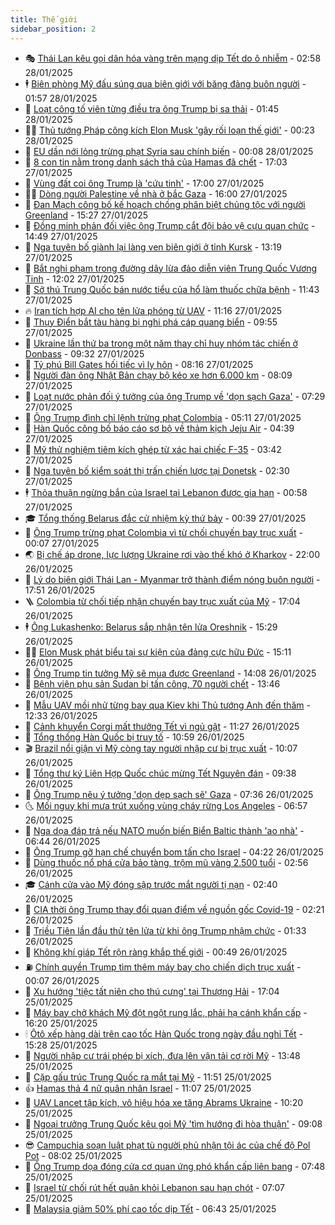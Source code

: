 ```yaml
---
title: Thế giới
sidebar_position: 2
---
```


<!-- vnexpress-the-gioi:START -->
- 🎭 [Thái Lan kêu gọi dân hóa vàng trên mạng dịp Tết do ô nhiễm](https://vnexpress.net/thai-lan-keu-goi-dan-hoa-vang-tren-mang-dip-tet-do-o-nhiem-4843933.html) - 02:58 28/01/2025
- 🕴 [Biên phòng Mỹ đấu súng qua biên giới với băng đảng buôn người](https://vnexpress.net/bien-phong-my-dau-sung-qua-bien-gioi-voi-bang-dang-buon-nguoi-4843920.html) - 01:57 28/01/2025
- 🤭 [Loạt công tố viên từng điều tra ông Trump bị sa thải](https://vnexpress.net/loat-cong-to-vien-tung-dieu-tra-ong-trump-bi-sa-thai-4843917.html) - 01:45 28/01/2025
- 🧑‍💻 [Thủ tướng Pháp công kích Elon Musk &#39;gây rối loạn thế giới&#39;](https://vnexpress.net/thu-tuong-phap-cong-kich-elon-musk-gay-roi-loan-the-gioi-4843916.html) - 00:23 28/01/2025
- 🦏 [EU dần nới lỏng trừng phạt Syria sau chính biến](https://vnexpress.net/eu-dan-noi-long-trung-phat-syria-sau-chinh-bien-4843912.html) - 00:08 28/01/2025
- 🦒 [8 con tin nằm trong danh sách thả của Hamas đã chết](https://vnexpress.net/8-con-tin-nam-trong-danh-sach-tha-cua-hamas-da-chet-4843882.html) - 17:03 27/01/2025
- 🌈 [Vùng đất coi ông Trump là &#39;cứu tinh&#39;](https://vnexpress.net/vung-dat-coi-ong-trump-la-cuu-tinh-4840005.html) - 17:00 27/01/2025
- 🧑‍🏫 [Dòng người Palestine về nhà ở bắc Gaza](https://vnexpress.net/dong-nguoi-palestine-ve-nha-o-bac-gaza-4843867.html) - 16:00 27/01/2025
- 🐲 [Đan Mạch công bố kế hoạch chống phân biệt chủng tộc với người Greenland](https://vnexpress.net/dan-mach-cong-bo-ke-hoach-chong-phan-biet-chung-toc-voi-nguoi-greenland-4843857.html) - 15:27 27/01/2025
- 🦒 [Đồng minh phản đối việc ông Trump cắt đội bảo vệ cựu quan chức](https://vnexpress.net/dong-minh-phan-doi-viec-ong-trump-cat-doi-bao-ve-cuu-quan-chuc-4843848.html) - 14:49 27/01/2025
- 🐻 [Nga tuyên bố giành lại làng ven biên giới ở tỉnh Kursk](https://vnexpress.net/nga-tuyen-bo-gianh-lai-lang-ven-bien-gioi-o-tinh-kursk-4843849.html) - 13:19 27/01/2025
- 🚀 [Bắt nghi phạm trong đường dây lừa đảo diễn viên Trung Quốc Vương Tinh](https://vnexpress.net/bat-nghi-pham-trong-duong-day-lua-dao-dien-vien-trung-quoc-vuong-tinh-4843843.html) - 12:02 27/01/2025
- 🥰 [Sở thú Trung Quốc bán nước tiểu của hổ làm thuốc chữa bệnh](https://vnexpress.net/so-thu-trung-quoc-ban-nuoc-tieu-cua-ho-lam-thuoc-chua-benh-4843842.html) - 11:43 27/01/2025
- 🔥 [Iran tích hợp AI cho tên lửa phóng từ UAV](https://vnexpress.net/iran-tich-hop-ai-cho-ten-lua-phong-tu-uav-4843821.html) - 11:16 27/01/2025
- 🥳 [Thụy Điển bắt tàu hàng bị nghi phá cáp quang biển](https://vnexpress.net/thuy-dien-bat-tau-hang-bi-nghi-pha-cap-quang-bien-4843815.html) - 09:55 27/01/2025
- 💼 [Ukraine lần thứ ba trong một năm thay chỉ huy nhóm tác chiến ở Donbass](https://vnexpress.net/ukraine-lan-thu-ba-trong-mot-nam-thay-chi-huy-nhom-tac-chien-o-donbass-4843810.html) - 09:32 27/01/2025
- 🤡 [Tỷ phú Bill Gates hối tiếc vì ly hôn](https://vnexpress.net/ty-phu-bill-gates-hoi-tiec-vi-ly-hon-4843777.html) - 08:16 27/01/2025
- 🌁 [Người đàn ông Nhật Bản chạy bộ kéo xe hơn 6.000 km](https://vnexpress.net/nguoi-dan-ong-nhat-ban-chay-bo-keo-xe-hon-6-000-km-4843775.html) - 08:09 27/01/2025
- 🤩 [Loạt nước phản đối ý tưởng của ông Trump về &#39;dọn sạch Gaza&#39;](https://vnexpress.net/loat-nuoc-phan-doi-y-tuong-cua-ong-trump-ve-don-sach-gaza-4843751.html) - 07:29 27/01/2025
- 🎉 [Ông Trump đình chỉ lệnh trừng phạt Colombia](https://vnexpress.net/ong-trump-dinh-chi-lenh-trung-phat-colombia-4843745.html) - 05:11 27/01/2025
- 🎉 [Hàn Quốc công bố báo cáo sơ bộ về thảm kịch Jeju Air](https://vnexpress.net/han-quoc-cong-bo-bao-cao-so-bo-ve-tham-kich-jeju-air-4843712.html) - 04:39 27/01/2025
- 🌁 [Mỹ thử nghiệm tiêm kích ghép từ xác hai chiếc F-35](https://vnexpress.net/my-thu-nghiem-tiem-kich-ghep-tu-xac-hai-chiec-f-35-4843713.html) - 03:42 27/01/2025
- 🌊 [Nga tuyên bố kiểm soát thị trấn chiến lược tại Donetsk](https://vnexpress.net/nga-tuyen-bo-kiem-soat-thi-tran-chien-luoc-tai-donetsk-4843708.html) - 02:30 27/01/2025
- 🕴 [Thỏa thuận ngừng bắn của Israel tại Lebanon được gia hạn](https://vnexpress.net/thoa-thuan-ngung-ban-cua-israel-tai-lebanon-duoc-gia-han-4843700.html) - 00:58 27/01/2025
- 🎓 [Tổng thống Belarus đắc cử nhiệm kỳ thứ bảy](https://vnexpress.net/tong-thong-belarus-dac-cu-nhiem-ky-thu-bay-4843703.html) - 00:39 27/01/2025
- 🦩 [Ông Trump trừng phạt Colombia vì từ chối chuyến bay trục xuất](https://vnexpress.net/ong-trump-trung-phat-colombia-vi-tu-choi-chuyen-bay-truc-xuat-4843698.html) - 00:07 27/01/2025
- 🌏 [Bị chế áp drone, lực lượng Ukraine rơi vào thế khó ở Kharkov](https://vnexpress.net/bi-che-ap-drone-luc-luong-ukraine-roi-vao-the-kho-o-kharkov-4841844.html) - 22:00 26/01/2025
- 🌋 [Lý do biên giới Thái Lan - Myanmar trở thành điểm nóng buôn người](https://vnexpress.net/ly-do-bien-gioi-thai-lan-myanmar-tro-thanh-diem-nong-buon-nguoi-vnepre-4843634.html) - 17:51 26/01/2025
- 🪜 [Colombia từ chối tiếp nhận chuyến bay trục xuất của Mỹ](https://vnexpress.net/colombia-tu-choi-tiep-nhan-chuyen-bay-truc-xuat-cua-my-4843666.html) - 17:04 26/01/2025
- 🕴 [Ông Lukashenko: Belarus sắp nhận tên lửa Oreshnik](https://vnexpress.net/ong-lukashenko-belarus-sap-nhan-ten-lua-oreshnik-4843648.html) - 15:29 26/01/2025
- 🧑‍🏫 [Elon Musk phát biểu tại sự kiện của đảng cực hữu Đức](https://vnexpress.net/elon-musk-phat-bieu-tai-su-kien-cua-dang-cuc-huu-duc-4843616.html) - 15:11 26/01/2025
- 🌮 [Ông Trump tin tưởng Mỹ sẽ mua được Greenland](https://vnexpress.net/ong-trump-tin-tuong-my-se-mua-duoc-greenland-4843575.html) - 14:08 26/01/2025
- 🚦 [Bệnh viện phụ sản Sudan bị tấn công, 70 người chết](https://vnexpress.net/benh-vien-phu-san-sudan-bi-tan-cong-70-nguoi-chet-4843626.html) - 13:46 26/01/2025
- 💫 [Mẫu UAV mồi nhử từng bay qua Kiev khi Thủ tướng Anh đến thăm](https://vnexpress.net/mau-uav-moi-nhu-tung-bay-qua-kiev-khi-thu-tuong-anh-den-tham-4840508.html) - 12:33 26/01/2025
- 🤡 [Cảnh khuyển Corgi mất thưởng Tết vì ngủ gật](https://vnexpress.net/canh-khuyen-corgi-mat-thuong-tet-vi-ngu-gat-4843606.html) - 11:27 26/01/2025
- 🦣 [Tổng thống Hàn Quốc bị truy tố](https://vnexpress.net/tong-thong-han-quoc-bi-truy-to-4843610.html) - 10:59 26/01/2025
- 🎬 [Brazil nổi giận vì Mỹ còng tay người nhập cư bị trục xuất](https://vnexpress.net/brazil-noi-gian-vi-my-cong-tay-nguoi-nhap-cu-bi-truc-xuat-4843590.html) - 10:07 26/01/2025
- 🎉 [Tổng thư ký Liên Hợp Quốc chúc mừng Tết Nguyên đán](https://vnexpress.net/tong-thu-ky-lien-hop-quoc-chuc-mung-tet-nguyen-dan-4843597.html) - 09:38 26/01/2025
- 🎡 [Ông Trump nêu ý tưởng &#39;dọn dẹp sạch sẽ&#39; Gaza](https://vnexpress.net/ong-trump-neu-y-tuong-don-dep-sach-se-gaza-4843546.html) - 07:36 26/01/2025
- 🌜 [Mối nguy khi mưa trút xuống vùng cháy rừng Los Angeles](https://vnexpress.net/moi-nguy-khi-mua-trut-xuong-vung-chay-rung-los-angeles-4843522.html) - 06:57 26/01/2025
- 🎡 [Nga dọa đáp trả nếu NATO muốn biến Biển Baltic thành &#39;ao nhà&#39;](https://vnexpress.net/nga-doa-dap-tra-neu-nato-muon-bien-bien-baltic-thanh-ao-nha-4843512.html) - 06:44 26/01/2025
- 🤗 [Ông Trump gỡ hạn chế chuyển bom tấn cho Israel](https://vnexpress.net/ong-trump-go-han-che-chuyen-bom-tan-cho-israel-4843473.html) - 04:22 26/01/2025
- 🦩 [Dùng thuốc nổ phá cửa bảo tàng, trộm mũ vàng 2.500 tuổi](https://vnexpress.net/dung-thuoc-no-pha-cua-bao-tang-trom-mu-vang-2-500-tuoi-4843414.html) - 02:56 26/01/2025
- 🎓 [Cánh cửa vào Mỹ đóng sập trước mắt người tị nạn](https://vnexpress.net/canh-cua-vao-my-dong-sap-truoc-mat-nguoi-ti-nan-4842260.html) - 02:40 26/01/2025
- 🌁 [CIA thời ông Trump thay đổi quan điểm về nguồn gốc Covid-19](https://vnexpress.net/cia-thoi-ong-trump-thay-doi-quan-diem-ve-nguon-goc-covid-19-4843407.html) - 02:21 26/01/2025
- 🤩 [Triều Tiên lần đầu thử tên lửa từ khi ông Trump nhậm chức](https://vnexpress.net/trieu-tien-lan-dau-thu-ten-lua-tu-khi-ong-trump-nham-chuc-4843399.html) - 01:33 26/01/2025
- 👹 [Không khí giáp Tết rộn ràng khắp thế giới](https://vnexpress.net/khong-khi-giap-tet-ron-rang-khap-the-gioi-4843152.html) - 00:49 26/01/2025
- ⛽️ [Chính quyền Trump tìm thêm máy bay cho chiến dịch trục xuất](https://vnexpress.net/chinh-quyen-trump-tim-them-may-bay-cho-chien-dich-truc-xuat-4843397.html) - 00:07 26/01/2025
- 🚀 [Xu hướng &#39;tiệc tất niên cho thú cưng&#39; tại Thượng Hải](https://vnexpress.net/xu-huong-tiec-tat-nien-cho-thu-cung-tai-thuong-hai-4843345.html) - 17:04 25/01/2025
- 🎡 [Máy bay chở khách Mỹ đột ngột rung lắc, phải hạ cánh khẩn cấp](https://vnexpress.net/may-bay-cho-khach-my-dot-ngot-rung-lac-phai-ha-canh-khan-cap-4843343.html) - 16:20 25/01/2025
- 🕯 [Ôtô xếp hàng dài trên cao tốc Hàn Quốc trong ngày đầu nghỉ Tết](https://vnexpress.net/oto-xep-hang-dai-tren-cao-toc-han-quoc-trong-ngay-dau-nghi-tet-4843315.html) - 15:28 25/01/2025
- 🐻 [Người nhập cư trái phép bị xích, đưa lên vận tải cơ rời Mỹ](https://vnexpress.net/nguoi-nhap-cu-trai-phep-bi-xich-dua-len-van-tai-co-roi-my-4843290.html) - 13:48 25/01/2025
- 🚦 [Cặp gấu trúc Trung Quốc ra mắt tại Mỹ](https://vnexpress.net/cap-gau-truc-trung-quoc-ra-mat-tai-my-4843273.html) - 11:51 25/01/2025
- 👍 [Hamas thả 4 nữ quân nhân Israel](https://vnexpress.net/hamas-tha-4-nu-quan-nhan-israel-4843286.html) - 11:07 25/01/2025
- 🚀 [UAV Lancet tập kích, vô hiệu hóa xe tăng Abrams Ukraine](https://vnexpress.net/uav-lancet-tap-kich-vo-hieu-hoa-xe-tang-abrams-ukraine-4843257.html) - 10:20 25/01/2025
- 🌮 [Ngoại trưởng Trung Quốc kêu gọi Mỹ &#39;tìm hướng đi hòa thuận&#39;](https://vnexpress.net/ngoai-truong-trung-quoc-keu-goi-my-tim-huong-di-hoa-thuan-4843251.html) - 09:08 25/01/2025
- 😎 [Campuchia soạn luật phạt tù người phủ nhận tội ác của chế độ Pol Pot](https://vnexpress.net/campuchia-soan-luat-phat-tu-nguoi-phu-nhan-toi-ac-cua-che-do-pol-pot-4843232.html) - 08:02 25/01/2025
- 🐲 [Ông Trump dọa đóng cửa cơ quan ứng phó khẩn cấp liên bang](https://vnexpress.net/ong-trump-doa-dong-cua-co-quan-ung-pho-khan-cap-lien-bang-4843237.html) - 07:48 25/01/2025
- 💫 [Israel từ chối rút hết quân khỏi Lebanon sau hạn chót](https://vnexpress.net/israel-tu-choi-rut-het-quan-khoi-lebanon-sau-han-chot-4843204.html) - 07:07 25/01/2025
- 👀 [Malaysia giảm 50% phí cao tốc dịp Tết](https://vnexpress.net/malaysia-giam-50-phi-cao-toc-dip-tet-4843206.html) - 06:43 25/01/2025<!-- vnexpress-the-gioi:END -->